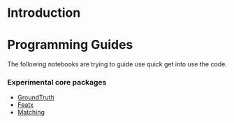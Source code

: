 # Introduction


# Programming Guides

The following notebooks are trying to guide use quick get into use the code.

### Experimental core packages

- [GroundTruth](./ground_truth.md)
- [Featx](./featx.md)
- [Matching](./matching.md)

